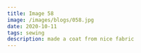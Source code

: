```yaml
---
title: Image 58
image: /images/blogs/058.jpg
date: 2020-10-11
tags: sewing
description: made a coat from nice fabric
---
```

